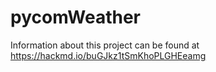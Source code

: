 # pycomWeather

Information about this project can be found at https://hackmd.io/buGJkz1tSmKhoPLGHEeamg
